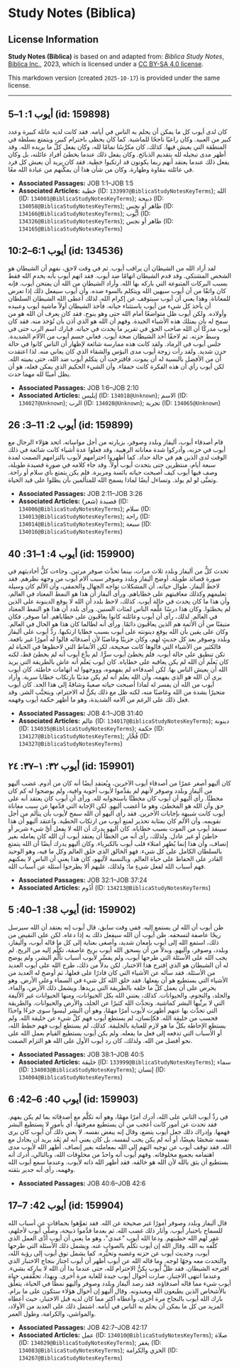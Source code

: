 # Study Notes (Biblica)

## License Information

**Study Notes (Biblica)** is based on and adapted from: _Biblica Study Notes_, [Biblica Inc.](https://www.biblica.com/), 2023, which is licensed under a [CC BY-SA 4.0 license](https://creativecommons.org/licenses/by-sa/4.0/legalcode.en).

This markdown version (created `2025-10-17`) is provided under the same license.



--------------------------------

## أيوب 1: 1–5 (id: 159898)

كان لدى أيوب كل ما يمكن أن يحلم به الناس في أيامه. فقد كانت لديه عائلة كبيرة وعدد كبير من العبيد. وكان راعيًا ناجحًا للماشية. كما كان يحظى باحترام كبير، ويتمتع بسلطة في المنطقة التي يعيش فيها. كذلك، كان مكرَّسًا تمامًا لله، وكان يفعل كلَّ ما يريده الله. وقد أظهر مدى تبجيله لله بتقديم الذبائح. وكان يفعل ذلك عندما يخطئ أفراد عائلته، بل وكان يفعل ذلك عندما يعتقد أنهم ربما يكونون قد ارتكبوا خطية. فقد كان يريد أن يعيش كل فرد في عائلته بنقاوة وطهارة. وكان من شأن هذا أن يمكِّنهم من عبادة الله معًا.

* **Associated Passages:** JOB 1:1–JOB 1:5
* **Associated Articles:** خطية (ID: `133997@BiblicaStudyNotesKeyTerms`); الله (ID: `134001@BiblicaStudyNotesKeyTerms`); ذبيحة (ID: `134058@BiblicaStudyNotesKeyTerms`); طاهر أو نجس (ID: `134166@BiblicaStudyNotesKeyTerms`); أيُّوب (ID: `134326@BiblicaStudyNotesKeyTerms`); طاهر أو نجس (ID: `134165@BiblicaStudyNotesKeyTerms`)

## أيوب 6:1–10:2 (id: 134536)

لقد أراد الله من الشيطان أن يراقب أيوب. ثم في وقت لاحق، نفهم أن الشيطان هو الشخص المشتكي. وقد قدم الشيطان اتهامًا ضد أيوب. فقد اتهم أيوب بأنه يخدم الله فقط بسبب البركات المتنوعة التي باركه بها الله. وأراد الشيطان من الله أن يمتحن أيوب. فإنه كان واثقًا من أن أيوب سيهين الله ويتكلم بالسوء ضده. وأن أيوب سيفعل ذلك إذا تعرض للمعاناة. وهذا يعني أن أيوب سيتوقف عن إكرام الله. لذلك أعطى الله الشيطان السلطان أن يأخذ كل شيء من أيوب باستثناء حياته. فأخذ الشيطان أولاً ماشية أيوب وعبيده وأولاده. ولكن أيوب ظل متواضعًا أمام الله حتى وهو ينوح. فقد كان يعرف أن الله هو من سمح له بأن يمتلك هذه الأشياء الجيدة. وفهم أن الله هو الذي أذن بأن تُؤخذ منه. فقد كان أيوب مدركًا أن الله صاحب الحق في تقرير ما يحدث في حياته. فبارك اسم الرب حتى في وسط حزنه. ثم لاحقًا أخذ الشيطان صحة أيوب. فعاني جسم أيوب من الآلام الشديدة. جلس أيوب في الرماد. ولقد كانت هذه ممارسة شائعة لإظهار أن الناس كانوا في حالة حزن شديد. ولقد رأت زوجة أيوب مدى البؤس والشقاء الذي كان يعاني منه. لذا اعتقدت أن من الأفضل بالنسبة له أن يموت. فاقترحت أن يتكلم أيوب ضد الله، حتى يميته الله. لكن أيوب رأي أن هذه الفكرة كانت حمقاء. وأن الشيء الحكيم الذي يمكن فعله، هو أن يظل أمينًا لله مهما حدث.

* **Associated Passages:** JOB 1:6–JOB 2:10
* **Associated Articles:** إبليس (ID: `134018@Unknown`); الاسم (ID: `134027@Unknown`); الرب (ID: `134028@Unknown`); تجربة (ID: `134065@Unknown`)

## أيوب 2: 11–3: 26 (id: 159899)

قام أصدقاء أيوب، أليفاز وبلدد وصوفر، بزيارته من أجل مواساته. اتحد هؤلاء الرجال مع أيوب في حزنه، وأدركوا شدة معاناته الرهيبة. وقد فعلوا عدة أشياء كانت شائعة في ذلك الوقت لدى الذين هم في حالة حداد. كما أظهروا احترامهم لأيوب بالتزامهم الصمت لمدة سبعة أيام، منتظرين حتى يتحدث أيوب أولاً. وقد جاء كلامه في صورة قصيدة طويلة، وصف فيها أيوب كيف أصبحت حياته بائسة ومريرة. فلم يكن يتمتع بأي سلام أو راحة. وتمنَّى لو لم يولد. وتساءل أيضًا لماذا يسمح الله للمتألمين بأن يظلوا على قيد الحياة.

* **Associated Passages:** JOB 2:11–JOB 3:26
* **Associated Articles:** قصيدة (شعر) (ID: `134006@BiblicaStudyNotesKeyTerms`); سلام (ID: `134013@BiblicaStudyNotesKeyTerms`); راحة (ID: `134014@BiblicaStudyNotesKeyTerms`); سبعة (ID: `134016@BiblicaStudyNotesKeyTerms`)

## أيوب 4: 1–31: 40 (id: 159900)

تحدث كلٌّ من أليفاز وبلدد ثلاث مرات، بينما تحدَّث صوفر مرتين. وجاءت كلُّ أحاديثهم في صورة قصائد طويلة. أوضح أليفاز وبلدد وصوفر سبب آلام أيوب من وجهة نظرهم. فقد لاحظ أليفاز، طوال حياته، أن المشكلات تواجه الجهال والحمقى، وأن الألم كان وسيلة تعليمهم وكذلك معاقبتهم على خطاياهم. ورأى أليفاز أن هذا هو النمط المعتاد في العالم، وأن هذا ما كان يحدث في حالة أيوب. كذلك، لاحظ بلدد أن الله لا يوقع الدينونة على الذين لم يخطئوا. وكان هذا درسًا علَّمه الناس لمئات السنين. ورأى بلدد أن هذا هو النمط المعتاد في العالم. لذلك، رأى أن أيوب وعائلته كانوا يعاقَبون على خطاياهم. أما صوفر، فكان متيقنًا من أن الأثمة هم الذين يعاقَبون دائمًا. ورأى أنه لطالما كان هذا هو الحال في العالم. وكان على يقين بأن الله يوقع دينونته على أيوب بسبب خطايا ارتكبها. ردَّ أيوب على أليفاز وبلدد وصوفر بعد كل حديثٍ لهم، وكان حزينًا وغاضبًا لأن أصدقائه قالوا له أمورًا غير نافعة. فالكثير من الأشياء التي قالوها كانت صحيحة، لكن الأنماط التي لاحظوها في الحياة لم تكن تنطبق على حالة أيوب. فلم يخطئ أيوب سرًّا. لم يدَّع أيوب أنه لم يخطئ قط، لكنه كان يَعلَم أن الله لم يكن يعاقبه على خطاياه. كان أيوب يَعلَم أنه عاش بالطريقة التي يريد الله أن يعيش الناس بها. لكن أصدقاءه لم يفهموه، وووجهوا له اتهامات خاطئة. كان أيوب يرى أن الله هو الذي يفهمه، وأن الله يعلم أنه لم يكن مذنبًا بارتكاب خطايا سرية. وأراد أيوب من الله أن يفسر له لماذا أصبحت حياته صعبةً وشاقةً إلى هذا الحد. كان أيوب متحيرًا بشدة من الله وغاضبًا منه، لكنه ظل مع ذلك يكنُّ له الاحترام، ويتجنَّب الشر. وقد فعل ذلك على الرغم من آلامه الشديدة، وهو ما أظهر حكمة أيوب وفهمه.

* **Associated Passages:** JOB 4:1–JOB 31:40
* **Associated Articles:** عالم (ID: `134017@BiblicaStudyNotesKeyTerms`); دينونة (ID: `134035@BiblicaStudyNotesKeyTerms`); حكمة (ID: `134127@BiblicaStudyNotesKeyTerms`); فُجَّارِ (ID: `134327@BiblicaStudyNotesKeyTerms`)

## أيوب ٣٢: ١–٣٧: ٢٤ (id: 159901)

كان أليهو أصغر عمرًا من أصدقاء أيوب الآخرين، ويُعتقد أيضًا أنه كان من أدوم. غضب أليهو من أليفاز وبلدد وصوفر لأنهم لم يقدِّموا لأيوب أجوبة وافية، ولم يوضحوا له كم كان مخطئًا. رأى أليهو أن أيوب كان مخطئًا باستجوابه لله. ورأى أن أيوب كان يعتقد أنه على حق وأن الله هو المخطئ، وهو ما أغضب أليهو. لكن الإجابة التي قدَّمها عن سبب معاناة أيوب كانت شبيهة بإجابات الآخرين. فقد رأى أليهو أن الله سمح لأيوب بأن يتألم من أجل تقويمه، وأن الألم كان بمثابة تحذير لمنع أيوب من ارتكاب الخطية. واعتقد أليهو أن هذا سينقذ أيوب من الموت بسبب خطاياه. كان أليهو يدرك أن الله لا يفعل أيَّ شيء شرير أو خاطئ أو غير عادل. ولذلك، رأى أنه من الخطأ أن يعتقد أيوب أن الله كان يعامله بغير إنصاف، وأن هذا إنما يُظهِر امتلاء قلب أيوب بالكبرياء. وكان أليهو يدرك أيضًا أن الله يتمتع بالسلطان الكامل على كل شيء. فهو الخالق الذي خلق العالم وكل ما فيه، وهو الوحيد القادر على الحفاظ على حياة العالم. وبالنسبة لأليهو، كان هذا يعني أن الناس لا يمكنهم فهم أسباب الله لفعل شيءٍ ما؛ ولذلك، عليهم ألا يطرحوا أسئلة عن أسباب الله.

* **Associated Passages:** JOB 32:1–JOB 37:24
* **Associated Articles:** أَدُوم (ID: `134213@BiblicaStudyNotesKeyTerms`)

## أيوب 38: 1–40: 5 (id: 159902)

ظن أيوب أن الله لن يستمع إليه. ففي وقت سابق، قال أيوب إنه يعتقد أن الله سيرسل ريحًا عاصفة لتسحقه. ظن أيوب أن الله سيفعل ذلك به إذا دعاه. لكن على النقيض من ذلك، استمع الله إلى أيوب بإمعان شديد، وأصغى بعناية إلى كل ما قاله أيوب، وأليفاز، وبلدد، وصوفر، وأليهو. وبدلاً من أن يسحق الله أيوب بريح عاصفة، تكلَّم إليه من الريح. لم يجب الله على الأسئلة التي طرحها أيوب، ولم يفسِّر لأيوب أسباب تألُّم البشر، ولم يوضح له أن الشيطان هو الذي اقترح هذا الاختبار. لكن بدلاً من ذلك، طرح الله على أيوب العديد من الأسئلة. فقد سأله عن الأشياء التي كان قادرًا على فعلها، ثم أوضح له العديد من الأشياء التي يستطيع هو أن يفعلها. فقد خلق الله كل شيء في السماء وعلى الأرض. وهو يحرص على أن يعمل كلَّ ما خلقه بالطريقة التي يريدها. ويشمل ذلك الأرض، والماء، والجلد، والنجوم، والحيوانات. كذلك، يعتني الله بكل الحيوانات، ومنها الحيوانات غير الأليفة التي لا يربِّيها البشر كماشية. وتحدَّث الله كثيرًا عن الجلد، والأرض والحيوانات. والطريقة التي تحدَّث بها عنهم أظهرت لأيوب أمرًا مهمًا، وهو أن البشر ليسوا سوى جزءًا واحدًا فحسب من خليقة الله. فكإنسان، لم يستطع أيوب فهم كلِّ شيء عن خليقة الله. ولم يستطع الإحاطة بكلِّ ما هو لازم للعناية بالخليقة. كذلك، لم يستطع أيوب فهم خطط الله، أو الأسباب التي تدفعه إلى فعل ما يفعله. ولم يكن أيوب يستطيع القيام بعمل الله على نحو أفضل من الله. ولذلك، كان رد أيوب الأول على الله هو التزام الصمت.

* **Associated Passages:** JOB 38:1–JOB 40:5
* **Associated Articles:** خليقة (ID: `133999@BiblicaStudyNotesKeyTerms`); سماء (ID: `134003@BiblicaStudyNotesKeyTerms`); إنسان (ID: `134004@BiblicaStudyNotesKeyTerms`)

## أيوب 40: 6–42: 6 (id: 159903)

في ردِّ أيوب الثاني على الله، أدرك أمرًا مهمًا، وهو أنه تكلَّم مع أصدقائه بما لم يكن يفهم. فقد تحدث عن أمور كانت أعجب من أن يستطيع معرفتها، أي بأمورٍ لا يستطيع البشر فهمها. وإدراك ذلك جعل أيوب يتضع، وقال إنه يبغض نفسه. لا يعني ذلك أن أيوب كان يرى نفسه شخصًا بغيضًا، أو أنه لم يكن يحب لنفسه، بل كان يعني أنه لم يَعُد يريد أن يجادل مع الله. فقد توقف أيوب عن توجيه التهم إلى الله بمعاملته بغير إنصاف. أظهر الله لأيوب مدى اهتمامه بجميع مخلوقاته. وفهم أيوب أنه واحدٌ من مخلوقات الله، وبالتالي، أدرك أنه يستطيع أن يثق بالله لأن الله هو خالقه. فقد أظهر الله ذاته لأيوب. وعندما سمع أيوب الله وفهمه، رأى أنه جدير بثقته.

* **Associated Passages:** JOB 40:6–JOB 42:6

## أيوب 42: 7–17 (id: 159904)

قال أليفاز وبلدد وصوفر أمورًا غير صحيحة عن الله. فقد تفوَّهوا بحماقات عن أسباب الله للسماح باختبار أيوب. وأثار ذلك غضب الله. ثم بعدما قدَّموا ذبيحة، وصلَّى أيوب لأجلهم، غفر لهم الله خطيتهم. ودعا الله أيوب "عبدي"، وهو ما يعني أن أيوب أدَّى العمل الذي كلَّفه به الله. وقال الله إن أيوب تكلَّم بالصواب عنه. ويشمل ذلك الأسئلة التي طرحها أيوب، وحديث أيوب عن حزنه وغضبه وتحيُّره. كما يشمل توق أيوب إلى رؤية الله، والتحدث معه وجهًا لوجه. وما قاله الله عن أيوب أظهر أن أيوب اجتاز بنجاح الاختبار الذي اقترحه الشيطان. فقد ظلَّ أيوب يكنُّ الاحترام لله، حتى عندما بدا أن الله لا يباركه بشيء. وعندما انتهى الاختبار، صارت أحوال أيوب جيدة للغاية مرة أخرى. وبهذا، تحقَّقفي حياة أيوب شيء مما قاله أصدقاؤه. فقد رصد أليفاز وبلدد وصوفر وأليهو نمطًا في الحياة، يتعلَّق بالأشخاص الذين يطيعون الله ويعبدونه. وقال أليهو إن أحوال هؤلاء ستكون على ما يرام. بارك الله أيوب بالنجاح مرة أخرى، وأعطاه أكثر مما كان لديه قبل الاختبار، حيث أعطاه المزيد من كل ما يمكن أن يحلم به الناس في أيامه. اشتمل ذلك على العديد من الأولاد، والمواشي، والكرامة، وطول العمر.

* **Associated Passages:** JOB 42:7–JOB 42:17
* **Associated Articles:** عمل (ID: `134010@BiblicaStudyNotesKeyTerms`); صلاة (ID: `134029@BiblicaStudyNotesKeyTerms`); يغفر (ID: `134083@BiblicaStudyNotesKeyTerms`); الخزي والكرامة (ID: `134267@BiblicaStudyNotesKeyTerms`)

